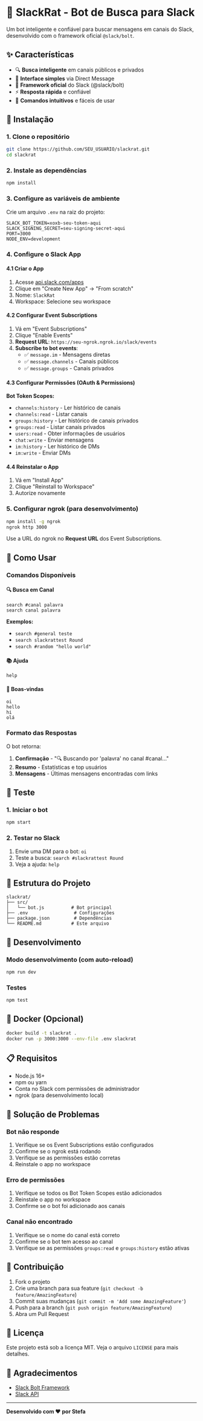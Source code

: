 # 🤖 SlackRat - Bot de Busca para Slack

Um bot inteligente e confiável para buscar mensagens em canais do Slack, desenvolvido com o framework oficial `@slack/bolt`.

## ✨ Características

- 🔍 **Busca inteligente** em canais públicos e privados
- 📱 **Interface simples** via Direct Message
- 🚀 **Framework oficial** do Slack (@slack/bolt)
- ⚡ **Resposta rápida** e confiável
- 🎯 **Comandos intuitivos** e fáceis de usar

## 🚀 Instalação

### 1. Clone o repositório
```bash
git clone https://github.com/SEU_USUARIO/slackrat.git
cd slackrat
```

### 2. Instale as dependências
```bash
npm install
```

### 3. Configure as variáveis de ambiente
Crie um arquivo `.env` na raiz do projeto:
```env
SLACK_BOT_TOKEN=xoxb-seu-token-aqui
SLACK_SIGNING_SECRET=seu-signing-secret-aqui
PORT=3000
NODE_ENV=development
```

### 4. Configure o Slack App

#### 4.1 Criar o App
1. Acesse [api.slack.com/apps](https://api.slack.com/apps)
2. Clique em "Create New App" → "From scratch"
3. Nome: `SlackRat`
4. Workspace: Selecione seu workspace

#### 4.2 Configurar Event Subscriptions
1. Vá em "Event Subscriptions"
2. Clique "Enable Events"
3. **Request URL**: `https://seu-ngrok.ngrok.io/slack/events`
4. **Subscribe to bot events**:
   - ✅ `message.im` - Mensagens diretas
   - ✅ `message.channels` - Canais públicos
   - ✅ `message.groups` - Canais privados

#### 4.3 Configurar Permissões (OAuth & Permissions)
**Bot Token Scopes:**
- `channels:history` - Ler histórico de canais
- `channels:read` - Listar canais
- `groups:history` - Ler histórico de canais privados
- `groups:read` - Listar canais privados
- `users:read` - Obter informações de usuários
- `chat:write` - Enviar mensagens
- `im:history` - Ler histórico de DMs
- `im:write` - Enviar DMs

#### 4.4 Reinstalar o App
1. Vá em "Install App"
2. Clique "Reinstall to Workspace"
3. Autorize novamente

### 5. Configurar ngrok (para desenvolvimento)
```bash
npm install -g ngrok
ngrok http 3000
```

Use a URL do ngrok no **Request URL** dos Event Subscriptions.

## 🎯 Como Usar

### Comandos Disponíveis

#### 🔍 Busca em Canal
```
search #canal palavra
search canal palavra
```

**Exemplos:**
- `search #general teste`
- `search slackrattest Round`
- `search #random "hello world"`

#### 📚 Ajuda
```
help
```

#### 👋 Boas-vindas
```
oi
hello
hi
olá
```

### Formato das Respostas

O bot retorna:
1. **Confirmação** - "🔍 Buscando por 'palavra' no canal #canal..."
2. **Resumo** - Estatísticas e top usuários
3. **Mensagens** - Últimas mensagens encontradas com links

## 🧪 Teste

### 1. Iniciar o bot
```bash
npm start
```

### 2. Testar no Slack
1. Envie uma DM para o bot: `oi`
2. Teste a busca: `search #slackrattest Round`
3. Veja a ajuda: `help`

## 📁 Estrutura do Projeto

```
slackrat/
├── src/
│   └── bot.js          # Bot principal
├── .env                 # Configurações
├── package.json         # Dependências
└── README.md           # Este arquivo
```

## 🔧 Desenvolvimento

### Modo desenvolvimento (com auto-reload)
```bash
npm run dev
```

### Testes
```bash
npm test
```

## 🐳 Docker (Opcional)

```bash
docker build -t slackrat .
docker run -p 3000:3000 --env-file .env slackrat
```

## 📋 Requisitos

- Node.js 16+
- npm ou yarn
- Conta no Slack com permissões de administrador
- ngrok (para desenvolvimento local)

## 🚨 Solução de Problemas

### Bot não responde
1. Verifique se os Event Subscriptions estão configurados
2. Confirme se o ngrok está rodando
3. Verifique se as permissões estão corretas
4. Reinstale o app no workspace

### Erro de permissões
1. Verifique se todos os Bot Token Scopes estão adicionados
2. Reinstale o app no workspace
3. Confirme se o bot foi adicionado aos canais

### Canal não encontrado
1. Verifique se o nome do canal está correto
2. Confirme se o bot tem acesso ao canal
3. Verifique se as permissões `groups:read` e `groups:history` estão ativas

## 🤝 Contribuição

1. Fork o projeto
2. Crie uma branch para sua feature (`git checkout -b feature/AmazingFeature`)
3. Commit suas mudanças (`git commit -m 'Add some AmazingFeature'`)
4. Push para a branch (`git push origin feature/AmazingFeature`)
5. Abra um Pull Request

## 📄 Licença

Este projeto está sob a licença MIT. Veja o arquivo `LICENSE` para mais detalhes.

## 🙏 Agradecimentos

- [Slack Bolt Framework](https://slack.dev/bolt-js/)
- [Slack API](https://api.slack.com/)

---

**Desenvolvido com ❤️ por Stefa**
